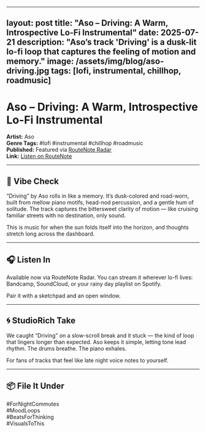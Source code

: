 
---
layout: post
title: "Aso – Driving: A Warm, Introspective Lo-Fi Instrumental"
date: 2025-07-21
description: "Aso’s track 'Driving' is a dusk-lit lo-fi loop that captures the feeling of motion and memory."
image: /assets/img/blog/aso-driving.jpg
tags: [lofi, instrumental, chillhop, roadmusic]
---

# Aso – Driving: A Warm, Introspective Lo-Fi Instrumental

**Artist:** Aso  
**Genre Tags:** #lofi #instrumental #chillhop #roadmusic  
**Published:** Featured via [RouteNote Radar](https://routenote.com/radar/aso-driving-a-warm-and-introspective-lo-fi-instrumental/)  
**Link:** [Listen on RouteNote](https://routenote.com/radar/aso-driving-a-warm-and-introspective-lo-fi-instrumental/)

---

## 🚗 Vibe Check
“Driving” by Aso rolls in like a memory. It’s dusk-colored and road-worn, built from mellow piano motifs, head-nod percussion, and a gentle hum of solitude. The track captures the bittersweet clarity of motion — like cruising familiar streets with no destination, only sound.

This is music for when the sun folds itself into the horizon, and thoughts stretch long across the dashboard.

---

## 🎧 Listen In
Available now via RouteNote Radar. You can stream it wherever lo-fi lives: Bandcamp, SoundCloud, or your rainy day playlist on Spotify.

Pair it with a sketchpad and an open window.

---

## 🌀 StudioRich Take
We caught “Driving” on a slow-scroll break and it stuck — the kind of loop that lingers longer than expected. Aso keeps it simple, letting tone lead rhythm. The drums breathe. The piano exhales. 

For fans of tracks that feel like late night voice notes to yourself.

---

## 📦 File It Under
#ForNightCommutes  
#MoodLoops  
#BeatsForThinking  
#VisualsToThis

